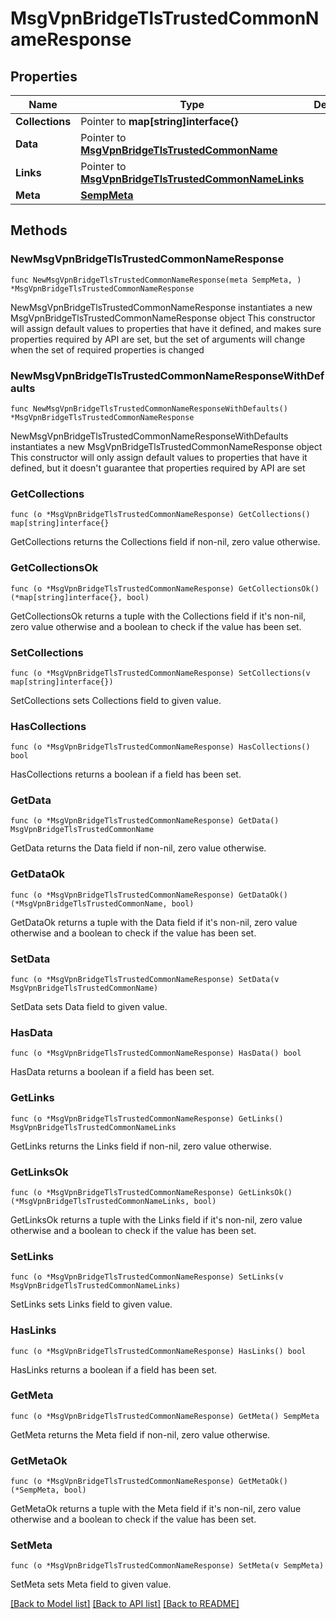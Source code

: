 # MsgVpnBridgeTlsTrustedCommonNameResponse

## Properties

Name | Type | Description | Notes
------------ | ------------- | ------------- | -------------
**Collections** | Pointer to **map[string]interface{}** |  | [optional] 
**Data** | Pointer to [**MsgVpnBridgeTlsTrustedCommonName**](MsgVpnBridgeTlsTrustedCommonName.md) |  | [optional] 
**Links** | Pointer to [**MsgVpnBridgeTlsTrustedCommonNameLinks**](MsgVpnBridgeTlsTrustedCommonNameLinks.md) |  | [optional] 
**Meta** | [**SempMeta**](SempMeta.md) |  | 

## Methods

### NewMsgVpnBridgeTlsTrustedCommonNameResponse

`func NewMsgVpnBridgeTlsTrustedCommonNameResponse(meta SempMeta, ) *MsgVpnBridgeTlsTrustedCommonNameResponse`

NewMsgVpnBridgeTlsTrustedCommonNameResponse instantiates a new MsgVpnBridgeTlsTrustedCommonNameResponse object
This constructor will assign default values to properties that have it defined,
and makes sure properties required by API are set, but the set of arguments
will change when the set of required properties is changed

### NewMsgVpnBridgeTlsTrustedCommonNameResponseWithDefaults

`func NewMsgVpnBridgeTlsTrustedCommonNameResponseWithDefaults() *MsgVpnBridgeTlsTrustedCommonNameResponse`

NewMsgVpnBridgeTlsTrustedCommonNameResponseWithDefaults instantiates a new MsgVpnBridgeTlsTrustedCommonNameResponse object
This constructor will only assign default values to properties that have it defined,
but it doesn't guarantee that properties required by API are set

### GetCollections

`func (o *MsgVpnBridgeTlsTrustedCommonNameResponse) GetCollections() map[string]interface{}`

GetCollections returns the Collections field if non-nil, zero value otherwise.

### GetCollectionsOk

`func (o *MsgVpnBridgeTlsTrustedCommonNameResponse) GetCollectionsOk() (*map[string]interface{}, bool)`

GetCollectionsOk returns a tuple with the Collections field if it's non-nil, zero value otherwise
and a boolean to check if the value has been set.

### SetCollections

`func (o *MsgVpnBridgeTlsTrustedCommonNameResponse) SetCollections(v map[string]interface{})`

SetCollections sets Collections field to given value.

### HasCollections

`func (o *MsgVpnBridgeTlsTrustedCommonNameResponse) HasCollections() bool`

HasCollections returns a boolean if a field has been set.

### GetData

`func (o *MsgVpnBridgeTlsTrustedCommonNameResponse) GetData() MsgVpnBridgeTlsTrustedCommonName`

GetData returns the Data field if non-nil, zero value otherwise.

### GetDataOk

`func (o *MsgVpnBridgeTlsTrustedCommonNameResponse) GetDataOk() (*MsgVpnBridgeTlsTrustedCommonName, bool)`

GetDataOk returns a tuple with the Data field if it's non-nil, zero value otherwise
and a boolean to check if the value has been set.

### SetData

`func (o *MsgVpnBridgeTlsTrustedCommonNameResponse) SetData(v MsgVpnBridgeTlsTrustedCommonName)`

SetData sets Data field to given value.

### HasData

`func (o *MsgVpnBridgeTlsTrustedCommonNameResponse) HasData() bool`

HasData returns a boolean if a field has been set.

### GetLinks

`func (o *MsgVpnBridgeTlsTrustedCommonNameResponse) GetLinks() MsgVpnBridgeTlsTrustedCommonNameLinks`

GetLinks returns the Links field if non-nil, zero value otherwise.

### GetLinksOk

`func (o *MsgVpnBridgeTlsTrustedCommonNameResponse) GetLinksOk() (*MsgVpnBridgeTlsTrustedCommonNameLinks, bool)`

GetLinksOk returns a tuple with the Links field if it's non-nil, zero value otherwise
and a boolean to check if the value has been set.

### SetLinks

`func (o *MsgVpnBridgeTlsTrustedCommonNameResponse) SetLinks(v MsgVpnBridgeTlsTrustedCommonNameLinks)`

SetLinks sets Links field to given value.

### HasLinks

`func (o *MsgVpnBridgeTlsTrustedCommonNameResponse) HasLinks() bool`

HasLinks returns a boolean if a field has been set.

### GetMeta

`func (o *MsgVpnBridgeTlsTrustedCommonNameResponse) GetMeta() SempMeta`

GetMeta returns the Meta field if non-nil, zero value otherwise.

### GetMetaOk

`func (o *MsgVpnBridgeTlsTrustedCommonNameResponse) GetMetaOk() (*SempMeta, bool)`

GetMetaOk returns a tuple with the Meta field if it's non-nil, zero value otherwise
and a boolean to check if the value has been set.

### SetMeta

`func (o *MsgVpnBridgeTlsTrustedCommonNameResponse) SetMeta(v SempMeta)`

SetMeta sets Meta field to given value.



[[Back to Model list]](../README.md#documentation-for-models) [[Back to API list]](../README.md#documentation-for-api-endpoints) [[Back to README]](../README.md)


